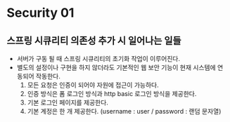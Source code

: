 # Security 01

## 스프링 시큐리티 의존성 추가 시 일어나는 일들

- 서버가 구동 될 때 스프링 시큐리티의 초기화 작업이 이루어진다.
- 별도의 설정이나 구현을 하지 않더라도 기본적인 웹 보안 기능이 현재 시스템에 연동되어 작동한다.
  1. 모든 요청은 인증이 되어야 자원에 접근이 가능하다.
  2. 인증 방식은 폼 로그인 방식과 http basic 로그인 방식을 제공한다.
  3. 기본 로그인 페이지를 제공한다.
  4. 기본 계정은 한 개 제공한다. (username : user / password : 랜덤 문자열)